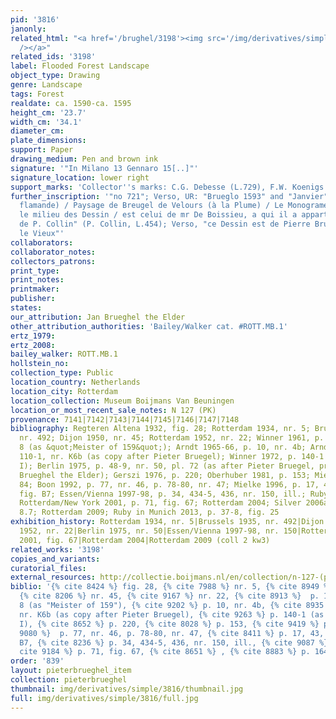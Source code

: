 ```yaml
---
pid: '3816'
janonly: 
related_html: "<a href='/brughel/3198'><img src='/img/derivatives/simple/3198/thumbnail.jpg'
  /></a>"
related_ids: '3198'
label: Flooded Forest Landscape
object_type: Drawing
genre: Landscape
tags: Forest
realdate: ca. 1590-ca. 1595
height_cm: '23.7'
width_cm: '34.1'
diameter_cm: 
plate_dimensions: 
support: Paper
drawing_medium: Pen and brown ink
signature: '"In Milano 13 Gennaro 15[..]"'
signature_location: lower right
support_marks: 'Collector''s marks: C.G. Debesse (L.729), F.W. Koenigs (L.1023a)'
further_inscription: '"no 721"; Verso, UR: "Brueglo 1593" and "Janvier"; Verso, "(Ecole
  flamande) / Paysage de Breugel de Velours (à la Plume) / Le Monograme qui occupe
  le milieu des Dessin / est celui de mr De Boissieu, a qui il a appartenu. Collection
  de P. Collin" (P. Collin, L.454); Verso, "ce Dessin est de Pierre Brueghel, dit
  le Vieux"'
collaborators: 
collaborator_notes: 
collectors_patrons: 
print_type: 
print_notes: 
printmaker: 
publisher: 
states: 
our_attribution: Jan Brueghel the Elder
other_attribution_authorities: 'Bailey/Walker cat. #ROTT.MB.1'
ertz_1979: 
ertz_2008: 
bailey_walker: ROTT.MB.1
hollstein_no: 
collection_type: Public
location_country: Netherlands
location_city: Rotterdam
location_collection: Museum Boijmans Van Beuningen
location_or_most_recent_sale_notes: N 127 (PK)
provenance: 7141|7142|7143|7144|7145|7146|7147|7148
bibliography: Regteren Altena 1932, fig. 28; Rotterdam 1934, nr. 5; Brussels 1935,
  nr. 492; Dijon 1950, nr. 45; Rotterdam 1952, nr. 22; Winner 1961, p. 199-201, fig.
  8 (as &quot;Meister of 159&quot;); Arndt 1965-66, p. 10, nr. 4b; Arndt 1972, p.
  110-1, nr. K6b (as copy after Pieter Bruegel); Winner 1972, p. 140-1 (as Jan Brueghel
  I); Berlin 1975, p. 48-9, nr. 50, pl. 72 (as after Pieter Bruegel, probably by Jan
  Brueghel the Elder); Gerszi 1976, p. 220; Oberhuber 1981, p. 153; Mielke 1986, p.
  84; Boon 1992, p. 77, nr. 46, p. 78-80, nr. 47; Mielke 1996, p. 17, 43, nr. 22,
  fig. B7; Essen/Vienna 1997-98, p. 34, 434-5, 436, nr. 150, ill.; Ruby 1999, p. 45;
  Rotterdam/New York 2001, p. 71, fig. 67; Rotterdam 2004; Silver 2006a, p. 164, fig.
  8.7; Rotterdam 2009; Ruby in Munich 2013, p. 37-8, fig. 25
exhibition_history: Rotterdam 1934, nr. 5|Brussels 1935, nr. 492|Dijon 1950, nr. 45|Rotterdam
  1952, nr. 22|Berlin 1975, nr. 50|Essen/Vienna 1997-98, nr. 150|Rotterdam/New York
  2001, fig. 67|Rotterdam 2004|Rotterdam 2009 (coll 2 kw3)
related_works: '3198'
copies_and_variants: 
curatorial_files: 
external_resources: http://collectie.boijmans.nl/en/collection/n-127-(pk)
biblio: '{% cite 8424 %} fig. 28, {% cite 7988 %} nr. 5, {% cite 8949 %} nr. 492,
  {% cite 8206 %} nr. 45, {% cite 9167 %} nr. 22, {% cite 8913 %}  p. 199-201, fig.
  8 (as "Meister of 159"), {% cite 9202 %} p. 10, nr. 4b, {% cite 8935 %} p. 110-1,
  nr. K6b (as copy after Pieter Bruegel), {% cite 9263 %} p. 140-1 (as Jan Brueghel
  I), {% cite 8652 %} p. 220, {% cite 8028 %} p. 153, {% cite 9419 %} p. 84, {% cite
  9080 %}  p. 77, nr. 46, p. 78-80, nr. 47, {% cite 8411 %} p. 17, 43, nr. 22, fig.
  B7, {% cite 8236 %} p. 34, 434-5, 436, nr. 150, ill., {% cite 9087 %} p. 45, {%
  cite 9184 %} p. 71, fig. 67, {% cite 8651 %} , {% cite 8883 %} p. 164, fig. 8.7'
order: '839'
layout: pieterbrueghel_item
collection: pieterbrueghel
thumbnail: img/derivatives/simple/3816/thumbnail.jpg
full: img/derivatives/simple/3816/full.jpg
---
```

